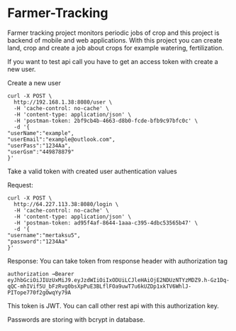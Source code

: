 # Farmer-Tracking

Farmer tracking project monitors periodic jobs of crop and this project is backend of mobile and web applications. With this project you can create land, 
crop and create a job about crops for example watering, fertilization.

If you want to test api call you have to get an access token with create a new user.

Create a new user
```
curl -X POST \
  http://192.168.1.38:8080/user \
  -H 'cache-control: no-cache' \
  -H 'content-type: application/json' \
  -H 'postman-token: 2bf9cb4b-4663-d8b0-fcde-bfb9c97bfc0c' \
  -d '{
"userName":"example",
"userEmail":"example@outlook.com",
"userPass":"1234Aa",
"userGsm":"449878879"
}'
```

Take a valid token with created user authentication values

Request:
```
curl -X POST \
  http://64.227.113.38:8080/login \
  -H 'cache-control: no-cache' \
  -H 'content-type: application/json' \
  -H 'postman-token: ad95f4af-8644-1aaa-c395-4dbc53565b47' \
  -d '{
"username":"mertaksu5",
"password":"1234Aa"
}'
```

Response:
You can take token from response header with authorization tag
```
authorization →Bearer eyJhbGciOiJIUzUxMiJ9.eyJzdWIiOiIxODUiLCJleHAiOjE2NDUzNTYzMDZ9.h-Gz1Dq-qQC-mhIVif5U_bFzRvg0bsXpPuE3BLflFOa9uwT7u6kUZDp1xkTV6WhlJ-PITope770f2gOwqYy79A
```

This token is JWT. You can call other rest api with this authorization key.

Passwords are storing with bcrypt in database. 

